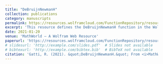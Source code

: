 ```yaml
---
title: "DeBruijnNewmanH"
collection: publications
category: manuscripts
permalink: https://resources.wolframcloud.com/FunctionRepository/resources/DeBruijnNewmanH/
excerpt: 'This resource defines the DeBruijnNewmanH function in the Wolfram Function Repository, related to the De Bruijn–Newman constant.'
date: 2021-01-20
venue: 'MathWorld – A Wolfram Web Resource'
paperurl: 'https://resources.wolframcloud.com/FunctionRepository/resources/DeBruijnNewmanH/'
# slidesurl: 'http://example.com/slides.pdf'  # Slides not available
# bibtexurl: 'http://example.com/bibtex.bib'  # BibTeX not available
citation: 'Gatti, R. (2021). &quot;DeBruijnNewmanH.&quot; From <i>MathWorld – A Wolfram Web Resource</i>. https://resources.wolframcloud.com/FunctionRepository/resources/DeBruijnNewmanH/'
---
```

<!-- The contents above will be part of a list of publications, if the user clicks the link for the publication than the contents of section will be rendered as a full page, allowing you to provide more information about the paper for the reader. When publications are displayed as a single page, the contents of the above "citation" field will automatically be included below this section in a smaller font. -->
